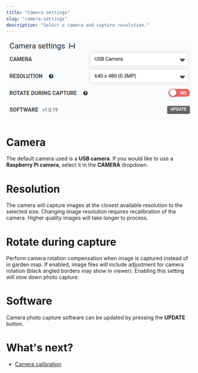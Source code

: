 ```yaml
---
title: "Camera settings"
slug: "camera-settings"
description: "Select a camera and capture resolution."
---
```



![camera settings](_images/camera_settings.png)



# Camera

The default camera used is a **USB camera**. If you would like to use a **Raspberry Pi camera**, select it in the **CAMERA** dropdown.

# Resolution

The camera will capture images at the closest available resolution to the selected size. Changing image resolution requires recalibration of the camera. Higher quality images will take longer to process.

# Rotate during capture

Perform camera rotation compensation when image is captured instead of in garden map. If enabled, image files will include adjustment for camera rotation (black angled borders may show in viewer). Enabling this setting will slow down photo capture.

# Software

Camera photo capture software can be updated by pressing the **UPDATE** button.

# What's next?

 * [Camera calibration](camera-calibration.md)
